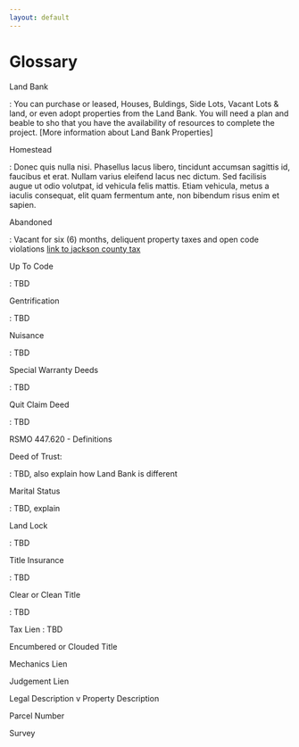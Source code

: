 ```yaml
---
layout: default
---
```


Glossary
========

Land Bank

: You can purchase or leased, Houses, Buldings, Side Lots, Vacant Lots & land,  or even adopt properties from the Land Bank.  You will need a plan and beable to sho that you have the availability of resources to complete the project.  [More information about Land Bank Properties]


Homestead

: Donec quis nulla nisi. Phasellus lacus libero, tincidunt accumsan sagittis id, faucibus et erat. Nullam varius eleifend lacus nec dictum. Sed facilisis augue ut odio volutpat, id vehicula felis mattis. Etiam vehicula, metus a iaculis consequat, elit quam fermentum ante, non bibendum risus enim et sapien.


Abandoned 

: Vacant for six (6) months, deliquent property taxes and open code violations
[link to jackson county tax](http:...... )


Up To Code

: TBD


Gentrification

: TBD


Nuisance

: TBD


Special Warranty Deeds

: TBD


Quit Claim Deed

: TBD


 RSMO 447.620 - Definitions
 
 
 Deed of Trust:
 
 : TBD, also explain how Land Bank is different
 
 
 Marital Status
 
 : TBD, explain 
 
 
 Land Lock
 
 : TBD
 
 
 Title Insurance
 
 : TBD
 
 
 Clear or Clean Title
 
 : TBD
 
 
 Tax Lien
 : TBD
 
 Encumbered or Clouded Title
 
 
 Mechanics Lien
 
 
 Judgement Lien
 

Legal Description v Property Description


Parcel Number


Survey

